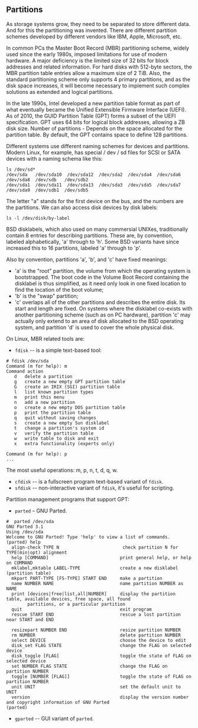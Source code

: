 ## Partitions

As storage systems grow, they need to be separated to store different data. And for this the partitioning was invented. There are different partition schemes developed by different vendors like IBM, Apple, Microsoft, etc.

In common PCs the Master Boot Record (MBR) partitioning scheme, widely used since the early 1980s, imposed limitations for use of modern hardware. A major deficiency is the limited size of 32 bits for block addresses and related information. For hard disks with 512-byte sectors, the MBR partition table entries allow a maximum size of 2 TiB. Also, the standard partitioning scheme only supports 4 primary partitions, and as the disk space increases, it will become necessary to implement such complex solutions as extended and logical partitions.

In the late 1990s, Intel developed a new partition table format as part of what eventually became the Unified Extensible Firmware Interface (UEFI). As of 2010, the GUID Partition Table (GPT) forms a subset of the UEFI specification. GPT uses 64 bits for logical block addresses, allowing a ZB disk size. Number of partitions - Depends on the space allocated for the partition table. By default, the GPT contains space to define 128 partitions.

Different systems use different naming schemes for devices and partitions. Modern Linux, for example, has special / dev / sd files for SCSI or SATA devices with a naming schema like this:
```
ls /dev/sd*
/dev/sda   /dev/sda10  /dev/sda12  /dev/sda2  /dev/sda4  /dev/sda6  /dev/sda8  /dev/sdb   /dev/sdb2
/dev/sda1  /dev/sda11  /dev/sda13  /dev/sda3  /dev/sda5  /dev/sda7  /dev/sda9  /dev/sdb1  /dev/sdb5
```
The letter "a" stands for the first device on the bus, and the numbers are the partitions. We can also access disk devices by disk labels:
```
ls -l /dev/disk/by-label
```

BSD disklabels, which also used on many commersial UNIXes, traditionally contain 8 entries for describing partitions. These are, by convention, labeled alphabetically, 'a' through to 'h'. Some BSD variants have since increased this to 16 partitions, labeled 'a' through to 'p'.

Also by convention, partitions 'a', 'b', and 'c' have fixed meanings:
* 'a' is the "root" partition, the volume from which the operating system is bootstrapped. The boot code in the Volume Boot Record containing the disklabel is thus simplified, as it need only look in one fixed location to find the location of the boot volume;
* 'b' is the "swap" partition;
* 'c' overlaps all of the other partitions and describes the entire disk. Its start and length are fixed. On systems where the disklabel co-exists with another partitioning scheme (such as on PC hardware), partition 'c' may actually only extend to an area of disk allocated to the BSD operating system, and partition 'd' is used to cover the whole physical disk.

On Linux, MBR related tools are:
* `fdisk` -- is a simple text-based tool:
```
# fdisk /dev/sda
Command (m for help): m
Command action
   d   delete a partition
   g   create a new empty GPT partition table
   G   create an IRIX (SGI) partition table
   l   list known partition types
   m   print this menu
   n   add a new partition
   o   create a new empty DOS partition table
   p   print the partition table
   q   quit without saving changes
   s   create a new empty Sun disklabel
   t   change a partition's system id
   v   verify the partition table
   w   write table to disk and exit
   x   extra functionality (experts only)

Command (m for help): p
...
```
The most useful operations: m, p, n, t, d, q, w.
* `cfdisk` -- is a fullscreen program text-based variant of `fdisk`.
* `sfdisk` -- non-interactive variant of `fdisk`, it's useful for scripting.

Partition management programs that support GPT:
* `parted` – GNU Parted. 
```
#  parted /dev/sda
GNU Parted 3.1
Using /dev/sda
Welcome to GNU Parted! Type 'help' to view a list of commands.
(parted) help                                                             
  align-check TYPE N                        check partition N for TYPE(min|opt) alignment
  help [COMMAND]                           print general help, or help on COMMAND
  mklabel,mktable LABEL-TYPE               create a new disklabel (partition table)
  mkpart PART-TYPE [FS-TYPE] START END     make a partition
  name NUMBER NAME                         name partition NUMBER as NAME
  print [devices|free|list,all|NUMBER]     display the partition table, available devices, free space, all found
        partitions, or a particular partition
  quit                                     exit program
  rescue START END                         rescue a lost partition near START and END
  
  resizepart NUMBER END                    resize partition NUMBER
  rm NUMBER                                delete partition NUMBER
  select DEVICE                            choose the device to edit
  disk_set FLAG STATE                      change the FLAG on selected device
  disk_toggle [FLAG]                       toggle the state of FLAG on selected device
  set NUMBER FLAG STATE                    change the FLAG on partition NUMBER
  toggle [NUMBER [FLAG]]                   toggle the state of FLAG on partition NUMBER
  unit UNIT                                set the default unit to UNIT
  version                                  display the version number and copyright information of GNU Parted
(parted)                                                                  
```
* `gparted` -- GUI variant of `parted`.

